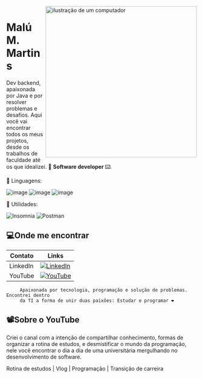 <img src="https://raw.githubusercontent.com/MicaelliMedeiros/micaellimedeiros/master/image/computer-illustration.png" alt="ilustração de um computador" min-width="400px" max-width="400px" width="400px" align="right">

<p align="left">
     <h1>Malú M. Martins</h1>
Dev backend, apaixonada por Java e por resolver problemas e desafios.
Aqui você vai encontrar todos os meus projetos, desde os trabalhos de faculdade até os que idealizei. 💾 <strong>Software developer </strong>⌨️.
</p>

<p align="left">
  🦄 Linguagens: 
     
![image](https://img.shields.io/badge/Java-ED8B00?style=for-the-badge&logo=java&logoColor=white)
![image](https://img.shields.io/badge/MySQL-00000F?style=for-the-badge&logo=mysql&logoColor=white)
![image](https://img.shields.io/badge/MongoDB-white?style=for-the-badge&logo=mongodbl&logoColor=black)
</p>

<p align="left">
  💼 Utilidades:

![Insomnia](https://img.shields.io/badge/-Insomnia-333333?style=flat&logo=insomnia)
![Postman](https://img.shields.io/badge/-Postman-333333?style=flat&logo=postman)

</p>


## 💻Onde me encontrar 

| Contato | Links |
|-------|---------|
|LinkedIn | [![LinkedIn](https://img.shields.io/badge/LinkedIn-000?style=for-the-badge&logo=linkedin&logoColor=0E76A8)](https://www.linkedin.com/in/malumoreiramartins/)
| YouTube | [![YouTube](https://img.shields.io/badge/YouTube-000?style=for-the-badge&logo=youtube&logoColor=ff0000)](https://www.youtube.com/@DevMalu)

```
     Apaixonada por tecnologia, programação e solução de problemas. Encontrei dentro 
     da TI a forma de unir duas paixões: Estudar e programar ❤️
```
## 📽️Sobre o YouTube

Criei o canal com a intenção de compartilhar conhecimento, formas de organizar a rotina de estudos,
e desmistificar o mundo da programação, nele você encontrar o dia a dia de uma universitária mergulhando
no desenvolvimento de software.

Rotina de estudos | Vlog | Programação | Transição de carreira 
 
